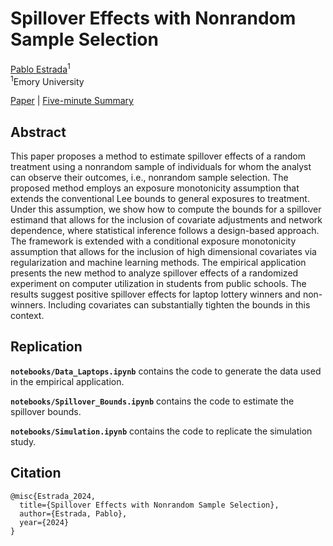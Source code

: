 # Spillover Effects with Nonrandom Sample Selection

[Pablo Estrada](https://www.pabloestrada.io/)<sup>1</sup>
<br>
<sup>1</sup>Emory University

[Paper](https://www.pabloestrada.io/publication/spillover_bounds/) | [Five-minute Summary](https://www.pabloestrada.io/publication/spillover_bounds/)


## Abstract

This paper proposes a method to estimate spillover effects of a random treatment using a nonrandom sample of individuals for whom the analyst can observe their outcomes, i.e., nonrandom sample selection. The proposed method employs an exposure monotonicity assumption that extends the conventional Lee bounds to general exposures to treatment. Under this assumption, we show how to compute the bounds for a spillover estimand that allows for the inclusion of covariate adjustments and network dependence, where statistical inference follows a design-based approach. The framework is extended with a conditional exposure monotonicity assumption that allows for the inclusion of high dimensional covariates via regularization and machine learning methods. The empirical application presents the new method to analyze spillover effects of a randomized experiment on computer utilization in students from public schools. The results suggest positive spillover effects for laptop lottery winners and non-winners. Including covariates can substantially tighten the bounds in this context.


## Replication

**`notebooks/Data_Laptops.ipynb`** contains the code to generate the data used in the empirical application.

**`notebooks/Spillover_Bounds.ipynb`** contains the code to estimate the spillover bounds.

**`notebooks/Simulation.ipynb`** contains the code to replicate the simulation study.


## Citation

```
@misc{Estrada_2024,
  title={Spillover Effects with Nonrandom Sample Selection},
  author={Estrada, Pablo},
  year={2024}
}
```
